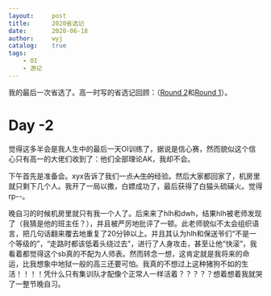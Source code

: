 ```yaml
---
layout:		post
title:		2020省选记
date:		2020-06-18
author:		wyj
catalog:	true
tags:
    - OI
    - 游记
---
```


我的最后一次省选了。高一时写的省选记回顾：（[Round 2](/2019/04/28/JSOI-2019-Round2%E6%B8%B8%E8%AE%B0/)和[Round 1](/2019/04/06/JSOI2019-Round-1%E6%B8%B8%E8%AE%B0/)）。

# Day -2

觉得这多半会是我人生中的最后一天OI训练了，据说是信心赛，然而貌似这个信心只有高一的大佬们收到了：他们全部理论AK，我却不会。

下午首先是准备会。xyx告诉了我们一点~~人生的~~经验。然后大家都回家了，机房里就只剩下几个人。我开了一局以撒，白嫖成功了，最后获得了白猫头硫磺火。觉得 rp--。

晚自习的时候机房里就只有我一个人了。后来来了hlh和dwh，结果hlh被老师发现了（我猜是他的班主任？），并且被严厉地批评了一顿。此老师貌似不太会组织语言，把几句话翻来覆去地重复了20分钟以上。并且其认为hlh和保送爷们“不是一个等级的”，“走路时都该低着头绕过去”，进行了人身攻击，甚至让他“快滚”，我看着都觉得这个sb真的不配为人师表。然而转念一想，这肯定就是我将来的命运，比我想象中地狱一般的高三还要可怕。我真的不想过上这种猪狗不如的生活！！！！凭什么只有集训队才配像个正常人一样活着？？？？？想着想着我就哭了一整节晚自习。


